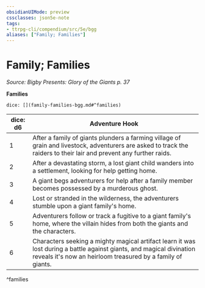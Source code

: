 ```yaml
---
obsidianUIMode: preview
cssclasses: json5e-note
tags:
- ttrpg-cli/compendium/src/5e/bgg
aliases: ["Family; Families"]
---
```

# Family; Families
*Source: Bigby Presents: Glory of the Giants p. 37* 

**Families**

`dice: [](family-families-bgg.md#^families)`

| dice: d6 | Adventure Hook |
|----------|----------------|
| 1 | After a family of giants plunders a farming village of grain and livestock, adventurers are asked to track the raiders to their lair and prevent any further raids. |
| 2 | After a devastating storm, a lost giant child wanders into a settlement, looking for help getting home. |
| 3 | A giant begs adventurers for help after a family member becomes possessed by a murderous ghost. |
| 4 | Lost or stranded in the wilderness, the adventurers stumble upon a giant family's home. |
| 5 | Adventurers follow or track a fugitive to a giant family's home, where the villain hides from both the giants and the characters. |
| 6 | Characters seeking a mighty magical artifact learn it was lost during a battle against giants, and magical divination reveals it's now an heirloom treasured by a family of giants. |
^families
